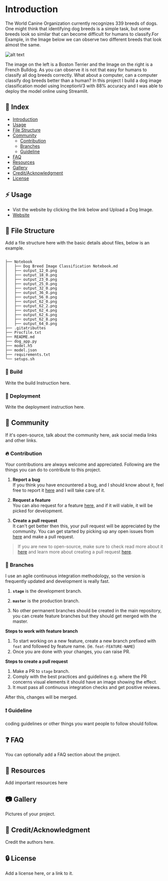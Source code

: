 # Introduction
The World Canine Organization currently recognizes 339 breeds of dogs. One might think that identifying dog breeds is a simple task, but some breeds look so similar that can become difficult for humans to classify.For Example, in the Image below we can observe two different breeds that look almost the same. 

![alt text](https://imagesvc.meredithcorp.io/v3/mm/image?url=https%3A%2F%2Fstatic.onecms.io%2Fwp-content%2Fuploads%2Fsites%2F47%2F2021%2F06%2F15%2FBoston-Terrier-vs-French-Bulldog-02-2-2000.jpg)

The image on the left is a Boston Terrier and the Image on the right is a French Bulldog. As you can observe it is not that easy for humans to classify all dog breeds correctly. What about a computer, can a computer classify dog breeds better than a human? In this project I build a dog image classification model using InceptionV3 with 88% accuracy and I was able to deploy the model online using Streamlit. 

## :ledger: Index

- [Introduction](#Introduction)
- [Usage](#Usage)
- [File Structure](#file_folder-file-structure) 
- [Community](#cherry_blossom-community)
  - [Contribution](#fire-contribution)
  - [Branches](#cactus-branches)
  - [Guideline](#exclamation-guideline)  
- [FAQ](#question-faq)
- [Resources](#page_facing_up-resources)
- [Gallery](#camera-gallery)
- [Credit/Acknowledgment](#star2-creditacknowledgment)
- [License](#lock-license)

## :zap: Usage
- Vist the website by clicking the link below and Upload a Dog Image. 
- [Website](https://carlos-lesser-dog-app-dog-app-38wto4.streamlitapp.com/)

##  :file_folder: File Structure
Add a file structure here with the basic details about files, below is an example.

```

├── Notebook
│   ├── Dog Breed Image Classification Notebook.md
│   ├── output_12_0.png
│   ├── output_18_0.png
│   ├── output_23_0.png
│   ├── output_25_0.png
│   ├── output_32_0.png
│   ├── output_36_0.png   
│   ├── output_56_0.png
│   ├── output_62_0.png   
│   ├── output_62_2.png
│   ├── output_62_4.png
│   ├── output_62_6.png
│   ├── output_62_8.png
│   ├── output_64_0.png
├── .gitatributtes
├── Procfile.txt
├── README.md
├── dog_app.py
├── model.h5
├── model.json
├── requirements.txt
└── setups.sh

```

###  :hammer: Build
Write the build Instruction here.

### :rocket: Deployment
Write the deployment instruction here.

## :cherry_blossom: Community

If it's open-source, talk about the community here, ask social media links and other links.

 ###  :fire: Contribution

 Your contributions are always welcome and appreciated. Following are the things you can do to contribute to this project.

 1. **Report a bug** <br>
 If you think you have encountered a bug, and I should know about it, feel free to report it [here]() and I will take care of it.

 2. **Request a feature** <br>
 You can also request for a feature [here](), and if it will viable, it will be picked for development.  

 3. **Create a pull request** <br>
 It can't get better then this, your pull request will be appreciated by the community. You can get started by picking up any open issues from [here]() and make a pull request.

 > If you are new to open-source, make sure to check read more about it [here](https://www.digitalocean.com/community/tutorial_series/an-introduction-to-open-source) and learn more about creating a pull request [here](https://www.digitalocean.com/community/tutorials/how-to-create-a-pull-request-on-github).


 ### :cactus: Branches

 I use an agile continuous integration methodology, so the version is frequently updated and development is really fast.

1. **`stage`** is the development branch.

2. **`master`** is the production branch.

3. No other permanent branches should be created in the main repository, you can create feature branches but they should get merged with the master.

**Steps to work with feature branch**

1. To start working on a new feature, create a new branch prefixed with `feat` and followed by feature name. (ie. `feat-FEATURE-NAME`)
2. Once you are done with your changes, you can raise PR.

**Steps to create a pull request**

1. Make a PR to `stage` branch.
2. Comply with the best practices and guidelines e.g. where the PR concerns visual elements it should have an image showing the effect.
3. It must pass all continuous integration checks and get positive reviews.

After this, changes will be merged.


### :exclamation: Guideline
coding guidelines or other things you want people to follow should follow.


## :question: FAQ
You can optionally add a FAQ section about the project.

##  :page_facing_up: Resources
Add important resources here

##  :camera: Gallery
Pictures of your project.

## :star2: Credit/Acknowledgment
Credit the authors here.

##  :lock: License
Add a license here, or a link to it.
